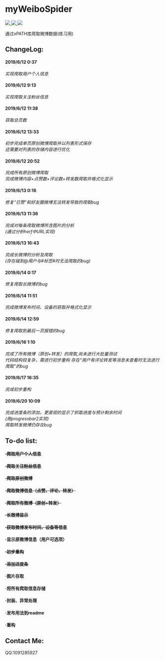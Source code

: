 # myWeiboSpider

<p align="left">
    <a href="">
        <img src="https://img.shields.io/badge/状态-持续更新中-brightgreen.svg">
        </a>
    <a href="https://github.com/python/cpython">
        <img src="https://img.shields.io/badge/Python-3.7-blue.svg">
        </a>
    <a href="https://github.com/alexischiang/myWeiboSpider/stargazers">
        <img src="https://img.shields.io/github/stars/alexischiang/myWeiboSpider.svg?logo=github">
        </a>
</p>
通过xPATH库爬取微博数据(练习用)

## ChangeLog:
#### 2019/6/12 0:37 
*实现爬取用户个人信息*
#### 2019/6/12 9:13
*实现爬取关注粉丝信息*
#### 2019/6/12 11:38
*获取总页数*
#### 2019/6/12 13:33
*初步完成单页原创微博爬取并以列表形式保存*<br>
*还需要对列表的存储内容进行优化*
#### 2019/6/12 20:52
*完成所有原创微博爬取*<br>
*完成微博内容+点赞数+评论数+转发数爬取并格式化显示*
#### 2019/6/13 0:16
*修复“已赞”和好友圈微博无法转发导致的爬取bug*
#### 2019/6/13 11:36
*完成对每条爬取微博所含图片的分析*<br>
*(通过分析herf中URL实现)*
#### 2019/6/13 16:43
*完成长微博的分析及爬取*<br>
*(存在碰到@用户与#标签#时无法爬取的bug)*
#### 2019/6/14 0:17
*修复爬取长微博的bug*
#### 2019/6/14 11:51
*完成微博发布时间、设备的获取并格式化显示*
#### 2019/6/14 12:59
*修复爬取到最后一页报错的bug*
#### 2019/6/16 1:10
*完成了所有微博（原创+转发）的爬取,尚未进行大批量测试*<br>
*代码结构较复杂，需进行初步重构*
*存在“用户有评论转发等消息未查看时无法进行爬取”的bug*
#### 2019/6/17 16:35
*完成初步重构*
#### 2019/6/20 10:09
*完成进度条的添加，更直观的显示了抓取进度与预计剩余时间*<br>
*(用progressbar2实现)*<br>
*爬取转发微博仍存在bug*



## To-do list:
#### ~~·爬取用户个人信息~~
#### ~~·爬取关注粉丝信息~~
#### ~~·爬取原创微博~~
#### ~~·爬取微博信息（点赞、评论、转发）~~
#### ~~·爬取所有微博（原创+转发）~~
#### ~~·长微博显示~~
#### ~~·获取微博发布时间、设备等信息~~
#### ·显示原微博信息（用户可选项）
#### ~~·初步重构~~
#### ~~·添加进度条~~
#### ·图片存取
#### ·将所有爬取信息存储
#### ·封装、异常处理
#### ·发布用法到readme
#### ·重构

## Contact Me:

QQ:1091285927